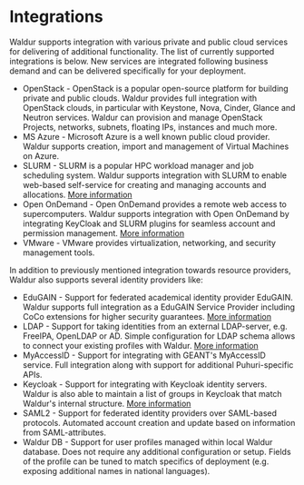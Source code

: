 # Integrations

Waldur supports integration with various private and public cloud services for delivering of additional functionality.
The list of currently supported integrations is below. New services are integrated following business demand and can be
delivered specifically for your deployment.

* OpenStack - OpenStack is a popular open-source platform for building private and public clouds. Waldur provides full integration with OpenStack clouds, in particular with Keystone, Nova, Cinder, Glance and Neutron services. Waldur can provision and manage OpenStack Projects, networks, subnets, floating IPs, instances and much more.
* MS Azure - Microsoft Azure is a well known public cloud provider. Waldur supports creation, import and management of Virtual Machines on Azure.
* SLURM - SLURM is a popular HPC workload manager and job scheduling system. Waldur supports integration with SLURM to enable web-based self-service for creating and managing accounts and allocations. [More information](https://docs.waldur.com/integrations/waldur-slurm-service/)
* Open OnDemand - Open OnDemand provides a remote web access to supercomputers. Waldur supports integration with Open OnDemand by integrating KeyCloak and SLURM plugins for seamless account and permission management. [More information](https://docs.waldur.com/integrations/open-ondemand/)
* VMware - VMware provides virtualization, networking, and security management tools.

In addition to previously mentioned integration towards resource providers, Waldur also supports several identity providers like:

* EduGAIN - Support for federated academical identity provider EduGAIN. Waldur supports full integration as a EduGAIN Service Provider including CoCo extensions for higher security guarantees. [More information](https://docs.waldur.com/admin-guide/identities/eduGAIN/)
* LDAP - Support for taking identities from an external LDAP-server, e.g. FreeIPA, OpenLDAP or AD. Simple configuration for LDAP schema allows to connect your existing profiles with Waldur. [More information](https://docs.waldur.com/admin-guide/identities/LDAP/)
* MyAccessID - Support for integrating with GEANT's MyAccessID service. Full integration along with support for additional Puhuri-specific APIs.
* Keycloak - Support for integrating with Keycloak identity servers. Waldur is also able to maintain a list of groups in Keycloak that match Waldur's internal structure. [More information](https://docs.waldur.com/admin-guide/identities/keycloak/)
* SAML2 - Support for federated identity providers over SAML-based protocols. Automated account creation and update based on information from SAML-attributes.
* Waldur DB - Support for user profiles managed within local Waldur database. Does not require any additional configuration or setup. Fields of the profile can be tuned to match specifics of deployment (e.g. exposing additional names in national languages).